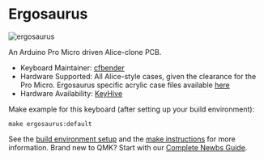 # Ergosaurus

![ergosaurus](https://i.imgur.com/9yLCcpH.jpg)

An Arduino Pro Micro driven Alice-clone PCB.

* Keyboard Maintainer: [cfbender](https://github.com/cfbender)  
* Hardware Supported: All Alice-style cases, given the clearance for the Pro Micro. Ergosaurus specific acrylic case files available [here](https://github.com/cfbender/Lubrigante) 
* Hardware Availability: [KeyHive](keyhive.xyz)

Make example for this keyboard (after setting up your build environment):

    make ergosaurus:default

See the [build environment setup](https://docs.qmk.fm/#/getting_started_build_tools) and the [make instructions](https://docs.qmk.fm/#/getting_started_make_guide) for more information. Brand new to QMK? Start with our [Complete Newbs Guide](https://docs.qmk.fm/#/newbs).
